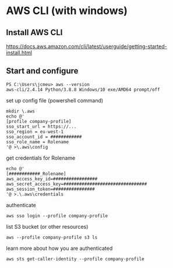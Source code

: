 # AWS CLI (with windows)

## Install AWS CLI

https://docs.aws.amazon.com/cli/latest/userguide/getting-started-install.html

## Start and configure 

```shell
PS C:\Users\jcmeu> aws --version
aws-cli/2.4.14 Python/3.8.8 Windows/10 exe/AMD64 prompt/off
```

set up config file (powershell command)

```shell
mkdir \.aws
echo @'
[profile company-profile]
sso_start_url = https://...
sso_region = eu-west-1
sso_account_id = ############
sso_role_name = Rolename
'@ >\.aws\config
```

get credentials for Rolename
```shell
echo @'
[############_Rolename]
aws_access_key_id=#################
aws_secret_access_key=################################
aws_session_token=################
'@ >.\.aws\credentials
```

authenticate 
```shell
aws sso login --profile company-profile
```

list S3 bucket (or other resources) 
```shell
aws --profile company-profile s3 ls
```

learn more about how you are authenticated
```shell
aws sts get-caller-identity --profile company-profile
```
